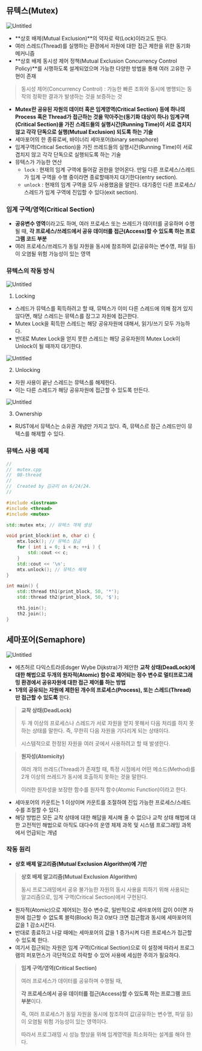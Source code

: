 ## 뮤텍스(Mutex)

![Untitled](https://github.com/kyuriiii/cpp-study/assets/47288015/3bc34c43-3a27-471f-a8ab-5062203ddc88)

- **상호 배제(Mutual Exclusion)**의 약자로 락(Lock)이라고도 한다.
- 여러 스레드(Thread)를 실행하는 환경에서 자원에 대한 접근 제한을 위한 동기화 메커니즘
- **상호 배제 동시성 제어 정책(Mutual Exclusion Concurrency Control Policy)**를 시행하도록 설계되었으며 가능한 다양한 방법을 통해 여러 고유한 구현이 존재

> 동시성 제어(Concurrency Control)
: 가능한 빠른 조화와 동시에 병행되는 동작의 정확한 결과가 발생하는 것을 보증하는 것
> 
- **Mutex란 공유된 자원의 데이터 혹은 임계영역(Critical Section) 등에 하나의 Process 혹은 Thread가 접근하는 것을 막아주는(동기화 대상이 하나) 임계구역(Critical Section)을 가진 스레드들의 실행시간(Running Time)이 서로 겹치지 않고 각각 단독으로 실행(Mutual Exclusion) 되도록 하는 기술**
- 세마포어의 한 종류로써, 바이너리 세마포어(binary semaphore)
- 임계구역(Critical Section)을 가진 쓰레드들의 실행시간(Running Time)이 서로 겹치지 않고 각각 단독으로 실행되도록 하는 기술
- 뮤텍스가 가능한 연산
    - `lock` : 현재의 임계 구역에 들어갈 권한을 얻어온다. 만일 다른 프로세스/스레드가 임계 구역을 수행 중이라면 종료할때까지 대기한다(entry section).
    - `unlock` : 현재의 임계 구역을 모두 사용했음을 알린다. 대기중인 다른 프로세스/스레드가 임계 구역에 진입할 수 있다(exit section).

### 임계 구역/영역(Critical Section)

- **공유변수 영역**이라고도 하며, 여러 프로세스 또는 쓰레드가 데이터를 공유하며 수행될 때, **각 프로세스/쓰레드에서 공유 데이터를 접근(Access)할 수 있도록 하는 프로그램 코드 부분**
- 여러 프로세스/쓰레드가 동일 자원을 동시에 참조하여 값(공유하는 변수명, 파일 등)이 오염될 위험 가능성이 있는 영역

### 뮤텍스의 작동 방식

![Untitled](https://github.com/kyuriiii/cpp-study/assets/47288015/4bc75abf-3e2d-4bdf-bf7d-78ded0eaaf67)

1) Locking

- 스레드가 뮤텍스를 획득하려고 할 때, 뮤텍스가  이미 다른  스레드에 의해 잠겨 있지 않다면, 해당 스레드는 뮤텍스를 잠그고 자원에 접근한다.
- Mutex Lock을 획득한 스레드는 해당 공유자원에 대해서, 읽기/쓰기 모두 가능하다.
- 반대로 Mutex Lock을 얻지 못한 스레드는 해당 공유자원의 Mutex Lock이 Unlock이 될 때까지 대기한다.

![Untitled](https://github.com/kyuriiii/cpp-study/assets/47288015/5a233e0f-2933-4e52-98ea-ebdb551cc090)

2) Unlocking

- 자원 사용이 끝난 스레드는 뮤텍스를 해제한다.
- 이는 다른 스레드가 해당 공유자원에 접근할 수 있도록 만든다.

![Untitled](https://github.com/kyuriiii/cpp-study/assets/47288015/d3b2d412-8839-4c4e-861c-f2c7bd05088c)

3) Ownership

- RUST에서 뮤텍스는 소유권 개념만 가지고 있다. 즉, 뮤텍스르 잠근 스레드만이 뮤텍스를 해제할 수 있다.

### 뮤텍스 사용 예제

```cpp
//
//  mutex.cpp
//  08-thread
//
//  Created by 김규리 on 6/24/24.
//

#include <iostream>
#include <thread>
#include <mutex>

std::mutex mtx; // 뮤텍스 객체 생성

void print_block(int n, char c) {
    mtx.lock(); // 뮤텍스 잠금
    for ( int i = 0; i < n; ++i ) {
        std::cout << c;
    } 
    std::cout << '\n';
    mtx.unlock(); // 뮤텍스 해제
}

int main() {
    std::thread th1(print_block, 50, '*');
    std::thread th2(print_block, 50, '$');

    th1.join();
    th2.join();
}
```

## 세마포어(Semaphore)

![Untitled](https://prod-files-secure.s3.us-west-2.amazonaws.com/6f01d0d0-2e35-421f-ba74-61266e3fbd7e/7c856307-36a2-4d0d-bb52-9d32921a736d/Untitled.png)

- 에츠허르 다익스트라(Edsger Wybe Dijkstra)가 제안한 **교착 상태(DeadLock)에 대한 해법으로 두개의 원자적(Atomic) 함수로 제어되는 정수 변수로 멀티프로그래밍 환경에서 공유자원에 대한 접근 제어를 하는 방법**
- **1개의 공유되는 자원에 제한된 개수의 프로세스(Process), 또는 스레드(Thread)만 접근할 수 있도록** 한다.

> **교착 상태(DeadLock)**
> 
> 
> 두 개 이상의 프로세스나 스레드가 서로 자원을 얻지 못해서 다음 처리를 하지 못하는 상태를 말한다. 즉, 무한히 다음 자원을 기다리게 되는 상태이다.
> 
> 시스템적으로 한정된 자원을 여러 곳에서 사용하려고 할 때 발생한다.
> 

> **원자성(Atomicity)**
> 
> 
> 여러 개의 쓰레드(Thread)가 존재할 때, 특정 시점에서 어떤 메소드(Method)를 2개 이상의 쓰레드가 동시에 호출하지 못하는 것을 말한다.
> 
> 이러한 원자성을 보장한 함수를 원자적 함수(Atomic Function)이라고 한다.
> 
- 세마포어의 카운트는 1 이상이며 카운트를 조절하여 진입 가능한 프로세스/스레드 수를 조절할 수 있다.
- 해당 방법은 모든 교착 상태에 대한 해답을 제시해 줄 수 없으나 교착 상태 해법에 대한 고전적인 해법으로 아직도 대다수의 운영 체제 과목 및 시스템 프로그래밍 과목에서 언급되는 개념

### 작동 원리

- **상호 배제 알고리즘(Mutual Exclusion Algorithm)에 기반**

> **상호 배제 알고리즘(Mutual Exclusion Algorithm)**
> 
> 
> 동시 프로그래밍에서 공유 불가능한 자원의 동시 사용을 피하기 위해 사용되는 알고리즘으로, 임계 구역(Critical Section)에서 구현된다.
> 
- 원자적(Atomic)으로 제어되는 정수 변수로, 일반적으로 세마포어의 값이 0이면 자원에 접근할 수 없도록 블럭(Block) 하고 0보다 크면 접근함과 동시에 세마포어의 값을 1 감소시킨다.
- 반대로 종료하고 나갈 때에는 세마포어의 값을 1 증가시켜 다른 프로세스가 접근할 수 있도록 한다.
- 여기서 접근되는 자원은 임계 구역(Critical Section)으로 이 설정에 따라서 프로그램의 퍼포먼스가 극단적으로 하락할 수 있어 사용에 세심한 주의가 필요하다.

> **임계 구역/영역(Critical Section)**
> 
> 
> 여러 프로세스가 데이터를 공유하며 수행될 때,
> 
> **각 프로세스에서 공유 데이터를 접근(Access)할 수 있도록 하는 프로그램 코드 부분**이다.
> 
> 즉, 여러 프로세스가 동일 자원을 동시에 참조하여 값(공유하는 변수명, 파일 등)이 오염될 위험 가능성이 있는 영역이다.
> 
> 따라서 프로그래밍 시 성능 향상을 위해 임계영역을 최소화하는 설계를 해야 한다.
>
